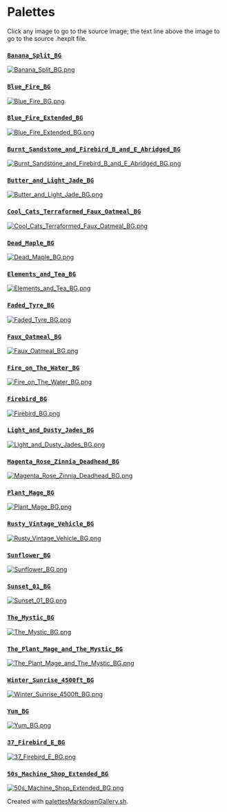 # Palettes

Click any image to go to the source image; the text line above the image to go to the source .hexplt file.

### [`Banana_Split_BG`](Banana_Split_BG.hexplt)

[ ![Banana_Split_BG.png](Banana_Split_BG.png) ](Banana_Split_BG.png)

### [`Blue_Fire_BG`](Blue_Fire_BG.hexplt)

[ ![Blue_Fire_BG.png](Blue_Fire_BG.png) ](Blue_Fire_BG.png)

### [`Blue_Fire_Extended_BG`](Blue_Fire_Extended_BG.hexplt)

[ ![Blue_Fire_Extended_BG.png](Blue_Fire_Extended_BG.png) ](Blue_Fire_Extended_BG.png)

### [`Burnt_Sandstone_and_Firebird_B_and_E_Abridged_BG`](Burnt_Sandstone_and_Firebird_B_and_E_Abridged_BG.hexplt)

[ ![Burnt_Sandstone_and_Firebird_B_and_E_Abridged_BG.png](Burnt_Sandstone_and_Firebird_B_and_E_Abridged_BG.png) ](Burnt_Sandstone_and_Firebird_B_and_E_Abridged_BG.png)

### [`Butter_and_Light_Jade_BG`](Butter_and_Light_Jade_BG.hexplt)

[ ![Butter_and_Light_Jade_BG.png](Butter_and_Light_Jade_BG.png) ](Butter_and_Light_Jade_BG.png)

### [`Cool_Cats_Terraformed_Faux_Oatmeal_BG`](Cool_Cats_Terraformed_Faux_Oatmeal_BG.hexplt)

[ ![Cool_Cats_Terraformed_Faux_Oatmeal_BG.png](Cool_Cats_Terraformed_Faux_Oatmeal_BG.png) ](Cool_Cats_Terraformed_Faux_Oatmeal_BG.png)

### [`Dead_Maple_BG`](Dead_Maple_BG.hexplt)

[ ![Dead_Maple_BG.png](Dead_Maple_BG.png) ](Dead_Maple_BG.png)

### [`Elements_and_Tea_BG`](Elements_and_Tea_BG.hexplt)

[ ![Elements_and_Tea_BG.png](Elements_and_Tea_BG.png) ](Elements_and_Tea_BG.png)

### [`Faded_Tyre_BG`](Faded_Tyre_BG.hexplt)

[ ![Faded_Tyre_BG.png](Faded_Tyre_BG.png) ](Faded_Tyre_BG.png)

### [`Faux_Oatmeal_BG`](Faux_Oatmeal_BG.hexplt)

[ ![Faux_Oatmeal_BG.png](Faux_Oatmeal_BG.png) ](Faux_Oatmeal_BG.png)

### [`Fire_on_The_Water_BG`](Fire_on_The_Water_BG.hexplt)

[ ![Fire_on_The_Water_BG.png](Fire_on_The_Water_BG.png) ](Fire_on_The_Water_BG.png)

### [`Firebird_BG`](Firebird_BG.hexplt)

[ ![Firebird_BG.png](Firebird_BG.png) ](Firebird_BG.png)

### [`Light_and_Dusty_Jades_BG`](Light_and_Dusty_Jades_BG.hexplt)

[ ![Light_and_Dusty_Jades_BG.png](Light_and_Dusty_Jades_BG.png) ](Light_and_Dusty_Jades_BG.png)

### [`Magenta_Rose_Zinnia_Deadhead_BG`](Magenta_Rose_Zinnia_Deadhead_BG.hexplt)

[ ![Magenta_Rose_Zinnia_Deadhead_BG.png](Magenta_Rose_Zinnia_Deadhead_BG.png) ](Magenta_Rose_Zinnia_Deadhead_BG.png)

### [`Plant_Mage_BG`](Plant_Mage_BG.hexplt)

[ ![Plant_Mage_BG.png](Plant_Mage_BG.png) ](Plant_Mage_BG.png)

### [`Rusty_Vintage_Vehicle_BG`](Rusty_Vintage_Vehicle_BG.hexplt)

[ ![Rusty_Vintage_Vehicle_BG.png](Rusty_Vintage_Vehicle_BG.png) ](Rusty_Vintage_Vehicle_BG.png)

### [`Sunflower_BG`](Sunflower_BG.hexplt)

[ ![Sunflower_BG.png](Sunflower_BG.png) ](Sunflower_BG.png)

### [`Sunset_01_BG`](Sunset_01_BG.hexplt)

[ ![Sunset_01_BG.png](Sunset_01_BG.png) ](Sunset_01_BG.png)

### [`The_Mystic_BG`](The_Mystic_BG.hexplt)

[ ![The_Mystic_BG.png](The_Mystic_BG.png) ](The_Mystic_BG.png)

### [`The_Plant_Mage_and_The_Mystic_BG`](The_Plant_Mage_and_The_Mystic_BG.hexplt)

[ ![The_Plant_Mage_and_The_Mystic_BG.png](The_Plant_Mage_and_The_Mystic_BG.png) ](The_Plant_Mage_and_The_Mystic_BG.png)

### [`Winter_Sunrise_4500ft_BG`](Winter_Sunrise_4500ft_BG.hexplt)

[ ![Winter_Sunrise_4500ft_BG.png](Winter_Sunrise_4500ft_BG.png) ](Winter_Sunrise_4500ft_BG.png)

### [`Yum_BG`](Yum_BG.hexplt)

[ ![Yum_BG.png](Yum_BG.png) ](Yum_BG.png)

### [`37_Firebird_E_BG`](37_Firebird_E_BG.hexplt)

[ ![37_Firebird_E_BG.png](37_Firebird_E_BG.png) ](37_Firebird_E_BG.png)

### [`50s_Machine_Shop_Extended_BG`](50s_Machine_Shop_Extended_BG.hexplt)

[ ![50s_Machine_Shop_Extended_BG.png](50s_Machine_Shop_Extended_BG.png) ](50s_Machine_Shop_Extended_BG.png)

Created with [palettesMarkdownGallery.sh](https://github.com/earthbound19/_ebDev/blob/master/scripts/imgAndVideo/palettesMarkdownGallery.sh).